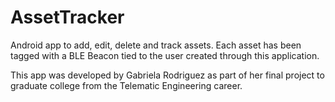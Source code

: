 # AssetTracker
Android app to add, edit, delete and track assets. Each asset has been tagged with a BLE Beacon tied to the user created through this application.

This app was developed by Gabriela Rodriguez as part of her final project to graduate college from the Telematic Engineering career. 
